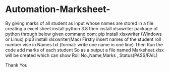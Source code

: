 # Automation-Marksheet-
By giving marks of all student as input whose names are stored in a file creating a excel sheet 
install python 3.8
then install xlsxwriter package of python through below given command
com: pip install xlsxwriter (Windows or Linux)
     pip3 install xlsxwriter(Mac)
Firstly insert names of the student roll number vise in Names.txt (format: write one name in one line)
Then Run the code add marks of each student 
So as a output a file named Marksheet.xlsx will be created which can show Roll No.,Name,Marks , Status(PASS/FAIL)


Thank You

